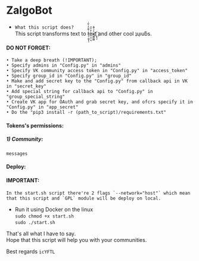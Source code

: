 # ZalgoBot
* `What this script does?`  
    This script transforms text to t̷̤̦̰̫͓͕͗͌ͦ̓͛̋ͥè̴̠̤͓͕̠͒̇̆̋x͍͇͖̻̍ͯ͛͌̇t҉͕͉̮ and other cool ʇɥıuƃs.




 #### DO NOT FORGET:
    • Take a deep breath (!IMPORTANT);
    • Specify admins in "Config.py" in "admins"
    • Specify VK community access token in "Config.py" in "access_token"
    • Specify group_id in "Config.py" in "group_id"
    • Make and add secret key to the "Config.py" from callback api in VK in "secret_key"
    • Add special string for callback api to "Config.py" in "group_special_string"
    • Create VK app for OAuth and grab secret key, and ofcrs specify it in "Config.py" in "app_secret"
    • Do the "pip3 install -r (path_to_script)/requirements.txt"
     

 #### Tokens's permissions:  
##### 1) Community:
    messages  

#### Deploy:

#### IMPORTANT:
    In the start.sh script there're 2 flags `--network="host"` which mean that this script and `GPL` module will be deploy on local.

* Run it using Docker on the linux  
`sudo chmod +x start.sh`  
`sudo ./start.sh`  

 That's all what I have to say.  
Hope that this script will help you with your communities.

 Best regards `icYFTL`
